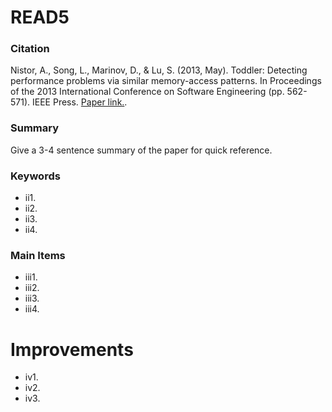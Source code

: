 # READ5

### Citation

Nistor, A., Song, L., Marinov, D., & Lu, S. (2013, May). Toddler: Detecting performance problems via similar memory-access patterns. In Proceedings of the 2013 International Conference on Software Engineering (pp. 562-571). IEEE Press. [Paper link.](http://dl.acm.org/citation.cfm?id=2486862).

### Summary

Give a 3-4 sentence summary of the paper for quick reference.

### Keywords

* ii1.
* ii2.
* ii3.
* ii4.

### Main Items

* iii1.
* iii2.
* iii3.
* iii4.

# Improvements

* iv1.
* iv2.
* iv3.
